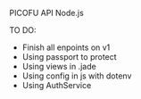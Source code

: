 PICOFU API Node.js

TO DO:
+ Finish all enpoints on v1
+ Using passport to protect
+ Using views in .jade
+ Using config in js with dotenv
+ Using AuthService
